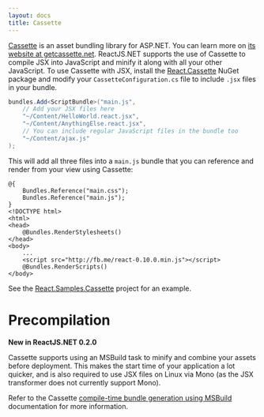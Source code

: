 ```yaml
---
layout: docs
title: Cassette
---
```


[Cassette](http://getcassette.net/) is an asset bundling library for ASP.NET.
You can learn more on [its website at getcassette.net](http://getcassette.net/).
ReactJS.NET supports the use of Cassette to compile JSX into JavaScript and
minify it along with all your other JavaScript. To use Cassette with JSX,
install the [React.Cassette](https://www.nuget.org/packages/Cassette.React/)
NuGet package and modify your `CassetteConfiguration.cs` file to include `.jsx`
files in your bundle.

```csharp
bundles.Add<ScriptBundle>("main.js",
	// Add your JSX files here
	"~/Content/HelloWorld.react.jsx",
	"~/Content/AnythingElse.react.jsx",
	// You can include regular JavaScript files in the bundle too
	"~/Content/ajax.js"
);
```

This will add all three files into a `main.js` bundle that you can reference and
render from your view using Cassette:

```html{2-3,13}
@{
	Bundles.Reference("main.css");
	Bundles.Reference("main.js");
}
<!DOCTYPE html>
<html>
<head>
	@Bundles.RenderStylesheets()
</head>
<body>
	...
	<script src="http://fb.me/react-0.10.0.min.js"></script>
	@Bundles.RenderScripts()
</body>
```

See the [React.Samples.Cassette](https://github.com/reactjs/React.NET/tree/master/src/React.Sample.Cassette)
project for an example.

Precompilation
==============

**New in ReactJS.NET 0.2.0**

Cassette supports using an MSBuild task to minify and combine your assets before
deployment. This makes the start time of your application a lot quicker, and is
also required to use JSX files on Linux via Mono (as the JSX transformer does
not currently support Mono).

Refer to the Cassette
[compile-time bundle generation using MSBuild](http://getcassette.net/documentation/v2/msbuild)
documentation for more information.

